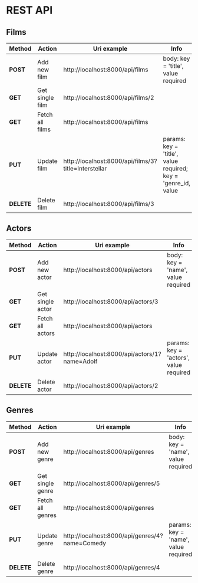 # REST API
## Films
| Method | Action | Uri example | Info |
|----------------|---------|----------------|-----|
| **POST** | Add new film | http://localhost:8000/api/films | body: key = 'title', value required |
| **GET** | Get single film | http://localhost:8000/api/films/2 | |
| **GET** | Fetch all films | http://localhost:8000/api/films | |
| **PUT** | Update film | http://localhost:8000/api/films/3?title=Interstellar | params: key = 'title', value required; key = 'genre_id, value  |
| **DELETE** | Delete film | http://localhost:8000/api/films/3 | |

## Actors
| Method | Action | Uri example | Info |
|----------------|---------|----------------|-----|
| **POST** | Add new actor | http://localhost:8000/api/actors | body: key = 'name', value required |
| **GET** | Get single actor | http://localhost:8000/api/actors/3 | |
| **GET** | Fetch all actors | http://localhost:8000/api/actors | |
| **PUT** | Update actor | http://localhost:8000/api/actors/1?name=Adolf | params: key = 'actors', value required |
| **DELETE** | Delete actor | http://localhost:8000/api/actors/2 | |

## Genres
| Method | Action | Uri example | Info |
|----------------|---------|----------------|-----|
| **POST** | Add new genre | http://localhost:8000/api/genres | body: key = 'name', value required |
| **GET** | Get single genre | http://localhost:8000/api/genres/5 | |
| **GET** | Fetch all genres | http://localhost:8000/api/genres | |
| **PUT** | Update genre | http://localhost:8000/api/genres/4?name=Comedy | params: key = 'name', value required |
| **DELETE** | Delete genre | http://localhost:8000/api/genres/4 | |